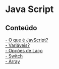 # Java Script

## Conteúdo
<dl>
	<dt>
		 <a href="#HTML">- O que é JavScript?</a>
	</dt>
	<dt>
		 <a href="#TAG">- Variáveis?</a>
	</dt>
	<dt>
		 <a href="#PrincTags">- Opções de Laço</a>
	</dt>
	<dt> 
	<a href="#doctype">- Switch</a>
	</dt>
	<dt>
	<a href="#htmlTag">- Array</a>
	</dt>
<dl>

</dl>
    
